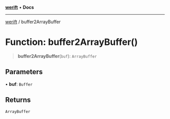 [**werift**](../README.md) • **Docs**

***

[werift](../globals.md) / buffer2ArrayBuffer

# Function: buffer2ArrayBuffer()

> **buffer2ArrayBuffer**(`buf`): `ArrayBuffer`

## Parameters

• **buf**: `Buffer`

## Returns

`ArrayBuffer`
